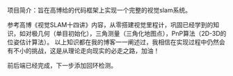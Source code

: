项目简介：旨在高博给的代码框架上实现一个完整的视觉slam系统。

参考高博《视觉SLAM十四讲》内容，从零搭建视觉里程计，巩固已经学到的知识，如对极几何（单目初始化），三角测量（三角化地图点），PnP算法（2D-3D的位姿估计算法）。
以上知识都在我的博客一一阐述过，我相信在实现过程中仍然会有不小的挑战，这是从理论走向现实的必走之路，加油！

前后端已经完成，下一步添加回环检测。


